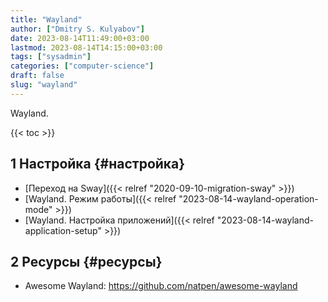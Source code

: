 ```yaml
---
title: "Wayland"
author: ["Dmitry S. Kulyabov"]
date: 2023-08-14T11:49:00+03:00
lastmod: 2023-08-14T14:15:00+03:00
tags: ["sysadmin"]
categories: ["computer-science"]
draft: false
slug: "wayland"
---
```


Wayland.

<!--more-->

{{< toc >}}


## <span class="section-num">1</span> Настройка {#настройка}

-   [Переход на Sway]({{< relref "2020-09-10-migration-sway" >}})
-   [Wayland. Режим работы]({{< relref "2023-08-14-wayland-operation-mode" >}})
-   [Wayland. Настройка приложений]({{< relref "2023-08-14-wayland-application-setup" >}})


## <span class="section-num">2</span> Ресурсы {#ресурсы}

-   Awesome Wayland: <https://github.com/natpen/awesome-wayland>
